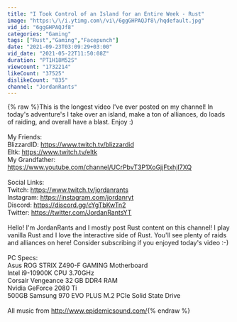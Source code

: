 ```yaml
---
title: "I Took Control of an Island for an Entire Week - Rust"
image: "https:\/\/i.ytimg.com\/vi\/6ggGHPAQJf8\/hqdefault.jpg"
vid_id: "6ggGHPAQJf8"
categories: "Gaming"
tags: ["Rust","Gaming","Facepunch"]
date: "2021-09-23T03:09:29+03:00"
vid_date: "2021-05-22T11:50:08Z"
duration: "PT1H18M52S"
viewcount: "1732214"
likeCount: "37525"
dislikeCount: "835"
channel: "JordanRants"
---
```

{% raw %}This is the longest video I've ever posted on my channel! In today's adventure's I take over an island, make a ton of alliances, do loads of raiding, and overall have a blast. Enjoy :)<br /><br />My Friends: <br />BlizzardID: <a rel="nofollow" target="blank" href="https://www.twitch.tv/blizzardid">https://www.twitch.tv/blizzardid</a><br />Eltk: <a rel="nofollow" target="blank" href="https://www.twitch.tv/eltk">https://www.twitch.tv/eltk</a><br />My Grandfather: <a rel="nofollow" target="blank" href="https://www.youtube.com/channel/UCrPbvT3P1XoGjjFtxhjI7XQ">https://www.youtube.com/channel/UCrPbvT3P1XoGjjFtxhjI7XQ</a><br /><br />Social Links: <br />Twitch: <a rel="nofollow" target="blank" href="https://www.twitch.tv/jordanrants">https://www.twitch.tv/jordanrants</a><br />Instagram: <a rel="nofollow" target="blank" href="https://instagram.com/jordanryt">https://instagram.com/jordanryt</a><br />Discord: <a rel="nofollow" target="blank" href="https://discord.gg/cYgTbKwTn2">https://discord.gg/cYgTbKwTn2</a><br />Twitter: <a rel="nofollow" target="blank" href="https://twitter.com/JordanRantsYT">https://twitter.com/JordanRantsYT</a><br /><br />Hello! I'm JordanRants and I mostly post Rust content on this channel! I play vanilla Rust and I love the interactive side of Rust. You'll see plenty of raids and alliances on here! Consider subscribing if you enjoyed today's video :-)<br /><br />PC Specs: <br />Asus ROG STRIX Z490-F GAMING Motherboard<br />Intel i9-10900K CPU 3.70GHz<br />Corsair Vengeance 32 GB DDR4 RAM<br />Nvidia GeForce 2080 Ti<br />500GB Samsung 970 EVO PLUS M.2 PCIe Solid State Drive<br /><br />All music from <a rel="nofollow" target="blank" href="http://www.epidemicsound.com/">http://www.epidemicsound.com/</a>{% endraw %}
